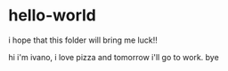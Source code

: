 # hello-world
i hope that this folder will bring me luck!!

hi i'm ivano, i love pizza and tomorrow i'll go to work. 
bye
